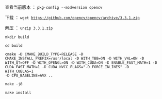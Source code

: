 查看当前版本 ： <code>pkg-config --modversion opencv</code>

下载 ： <code>wget https://github.com/opencv/opencv/archive/3.3.1.zip</code>

解压 ： <code>unzip 3.3.1.zip</code>

<code>mkdir build</code>

<code>cd build</code>

<code>cmake   -D CMAKE_BUILD_TYPE=RELEASE   -D CMAKE_INSTALL_PREFIX=/usr/local   -D WITH_TBB=ON   -D WITH_V4L=ON   -D WITH_QT=OFF   -D WITH_OPENGL=ON   -D WITH_CUDA=ON   -D ENABLE_FAST_MATH=1   -D CUDA_FAST_MATH=1   -D CUDA_NVCC_FLAGS="-D_FORCE_INLINES"   -D WITH_CUBLAS=1 -D CPU_BASELINE=AVX  ..</code>

<code>make -j8</code>

<code>make install</code>